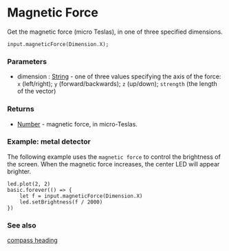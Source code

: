 # Magnetic Force

Get the magnetic force (micro Teslas), in one of three specified dimensions.

```sig
input.magneticForce(Dimension.X);
```

### Parameters

* dimension : [String](/reference/types/string) - one of three values specifying the axis of the force: ``x`` (left/right); ``y`` (forward/backwards); ``z`` (up/down); ``strength`` (the length of the vector)

### Returns

* [Number](/reference/types/number) - magnetic force, in micro-Teslas.

### Example: metal detector

The following example uses the `magnetic force` to control the brightness of the screen. When the magnetic force increases, the center LED will appear brighter.

```blocks
led.plot(2, 2)
basic.forever(() => {
    let f = input.magneticForce(Dimension.X)
    led.setBrightness(f / 2000)
})
```

### See also

[compass heading](/reference/input/compass-heading)

